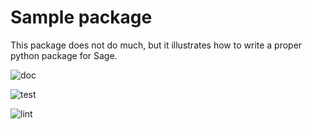 # Sample package

This package does not do much, but it illustrates how to write a proper python package for Sage.

![doc](https://github.com/mmasdeu/sage_sample_new/actions/workflows/doc.yml/badge.svg)

![test](https://github.com/mmasdeu/sage_sample_new/actions/workflows/test.yml/badge.svg)

![lint](https://github.com/mmasdeu/sage_sample_new/actions/workflows/lint.yml/badge.svg)

